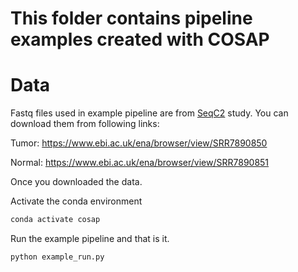 # This folder contains pipeline examples created with COSAP

# Data

Fastq files used in example pipeline are from [SeqC2](https://www.nature.com/articles/s41587-021-00993-6) study. You can download them from following links:

Tumor: https://www.ebi.ac.uk/ena/browser/view/SRR7890850

Normal: https://www.ebi.ac.uk/ena/browser/view/SRR7890851

Once you downloaded the data.

Activate the conda environment
```bash
conda activate cosap
```
Run the example pipeline and that is it. 
```bash
python example_run.py
```


